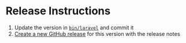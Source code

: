 # Release Instructions

1. Update the version in [`bin/laravel`](./bin/laravel) and commit it
2. [Create a new GitHub release](https://github.com/laravel/installer/releases/new) for this version with the release notes
